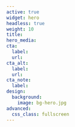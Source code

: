 ```yaml
---
active: true
widget: hero
headless: true
weight: 10
title: 
hero_media: 
cta:
  label: 
  url: 
cta_alt:
  label: 
  url: 
cta_note:
  label: 
design:
  background: 
    image: bg-hero.jpg 
advanced:
  css_class: fullscreen
---
```

